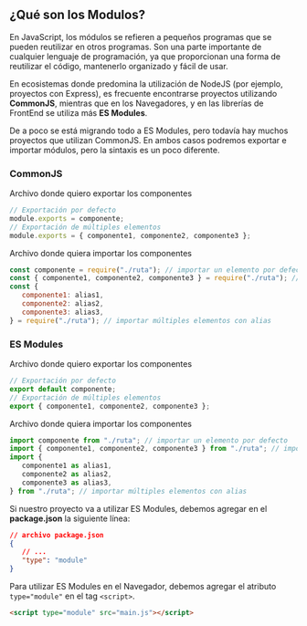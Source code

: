 ## ¿Qué son los Modulos?

En JavaScript, los módulos se refieren a pequeños programas que se pueden reutilizar en otros programas. Son una parte importante de cualquier lenguaje de programación, ya que proporcionan una forma de reutilizar el código, mantenerlo organizado y fácil de usar.

En ecosistemas donde predomina la utilización de NodeJS (por ejemplo, proyectos con Express), es frecuente encontrarse proyectos utilizando **CommonJS**, mientras que en los Navegadores, y en las librerías de FrontEnd se utiliza más **ES Modules**.

De a poco se está migrando todo a ES Modules, pero todavía hay muchos proyectos que utilizan CommonJS. En ambos casos podremos exportar e importar módulos, pero la sintaxis es un poco diferente.

### CommonJS

Archivo donde quiero exportar los componentes

```js
// Exportación por defecto
module.exports = componente;
// Exportación de múltiples elementos
module.exports = { componente1, componente2, componente3 };
```

Archivo donde quiera importar los componentes

```js
const componente = require("./ruta"); // importar un elemento por defecto
const { componente1, componente2, componente3 } = require("./ruta"); // importar múltiples elementos
const {
   componente1: alias1,
   componente2: alias2,
   componente3: alias3,
} = require("./ruta"); // importar múltiples elementos con alias
```

### ES Modules

Archivo donde quiero exportar los componentes

```js
// Exportación por defecto
export default componente;
// Exportación de múltiples elementos
export { componente1, componente2, componente3 };
```

Archivo donde quiera importar los componentes

```js
import componente from "./ruta"; // importar un elemento por defecto
import { componente1, componente2, componente3 } from "./ruta"; // importar múltiples elementos
import {
   componente1 as alias1,
   componente2 as alias2,
   componente3 as alias3,
} from "./ruta"; // importar múltiples elementos con alias
```

Si nuestro proyecto va a utilizar ES Modules, debemos agregar en el **package.json** la siguiente línea:

```json
// archivo package.json
{
   // ...
   "type": "module"
}
```

Para utilizar ES Modules en el Navegador, debemos agregar el atributo `type="module"` en el tag `<script>`.

```html
<script type="module" src="main.js"></script>
```
